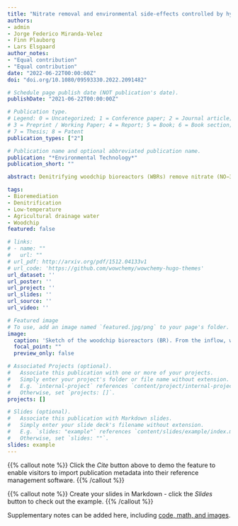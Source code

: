 ```yaml
---
title: "Nitrate removal and environmental side-effects controlled by hydraulic residence time in woodchip bioreactors treating cold agricultural drainage water"
authors:
- admin
- Jorge Federico Miranda-Velez
- Finn Plauborg
- Lars Elsgaard
author_notes:
- "Equal contribution"
- "Equal contribution"
date: "2022-06-22T00:00:00Z"
doi: "doi.org/10.1080/09593330.2022.2091482"

# Schedule page publish date (NOT publication's date).
publishDate: "2021-06-22T00:00:00Z"

# Publication type.
# Legend: 0 = Uncategorized; 1 = Conference paper; 2 = Journal article;
# 3 = Preprint / Working Paper; 4 = Report; 5 = Book; 6 = Book section;
# 7 = Thesis; 8 = Patent
publication_types: ["2"]

# Publication name and optional abbreviated publication name.
publication: "*Environmental Technology*"
publication_short: ""

abstract: Denitrifying woodchip bioreactors (WBRs) remove nitrate (NO−3 ) from agricultural drainage water at field-scale, but their efficacy at cold temperatures remains uncertain. This study shows how hydraulic residence time (HRT) controls NO−3 removal and environmental side-effects of WBRs at low water temperature under pilot-scale conditions with controlled operation of nine WBRs (94 dm3). Hydraulic properties were assessed by a bromide tracer test, and NO−3 removal, emissions of nitrous oxide (N2O) and methane (CH4), and losses of dissolved organic carbon (DOC) were measured at HRTs of 5–30 h. Inlet NO−3 concentrations were increasingly reduced at higher HRTs. The relationship between HRT and the efficiency (%) of NO−3 removal was linear (R2adj= 0.94), while the relationship between HRT and NO−3 reduction rates (NRR) was logistic (R2adj = 0.88). Gaseous emissions of N2O were equally low at HRTs of 10–30 h, but higher at 5 h (P < 0.05). Methane fluxes were small, but with consistent emissions at HRTs of 20–30 h and uptake at 5–15 h. HRT had limited effect on effluent DOC concentrations, but strong effect on mass losses that were five-fold higher (320 mg L−1) at the HRT of 5 h than at 30 h. In summary, at cold temperatures HRTs of ≤ 20 h resulted in suboptimal NRR, accelerating DOC losses, and increased risk of N2O losses at least below a threshold HRT of 5–10 h. HRTs of 20–30 h gave maximal NRR, smallest losses of DOC and N2O, but an increased risk of CH4 emissions.

tags:
- Bioremediation
- Denitrification
- Low-temperature
- Agricultural drainage water
- Woodchip
featured: false

# links:
# - name: ""
#   url: ""
# url_pdf: http://arxiv.org/pdf/1512.04133v1
# url_code: 'https://github.com/wowchemy/wowchemy-hugo-themes'
url_dataset: ''
url_poster: ''
url_project: ''
url_slides: ''
url_source: ''
url_video: ''

# Featured image
# To use, add an image named `featured.jpg/png` to your page's folder. 
image:
  caption: 'Sketch of the woodchip bioreactors (BR). From the inflow, where sedimentation tanks are located, the water goes through a matrix composed of woodchips (BR3) or a mix of woodchips and seashells (BR1 and BR2). The water goes out through a flow meter and an oxygenation device.'
  focal_point: ""
  preview_only: false

# Associated Projects (optional).
#   Associate this publication with one or more of your projects.
#   Simply enter your project's folder or file name without extension.
#   E.g. `internal-project` references `content/project/internal-project/index.md`.
#   Otherwise, set `projects: []`.
projects: []

# Slides (optional).
#   Associate this publication with Markdown slides.
#   Simply enter your slide deck's filename without extension.
#   E.g. `slides: "example"` references `content/slides/example/index.md`.
#   Otherwise, set `slides: ""`.
slides: example
---
```


{{% callout note %}}
Click the *Cite* button above to demo the feature to enable visitors to import publication metadata into their reference management software.
{{% /callout %}}

{{% callout note %}}
Create your slides in Markdown - click the *Slides* button to check out the example.
{{% /callout %}}

Supplementary notes can be added here, including [code, math, and images](https://wowchemy.com/docs/writing-markdown-latex/).
